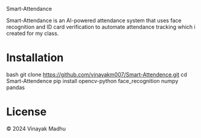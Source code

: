  Smart-Attendance

Smart-Attendance is an AI-powered attendance system that uses face recognition and ID card verification to automate attendance tracking which i created for my class.

# Installation
bash
git clone https://github.com/vinayakm007/Smart-Attendence.git
cd Smart-Attendence
pip install opencv-python face_recognition numpy pandas


# License
© 2024 Vinayak Madhu
